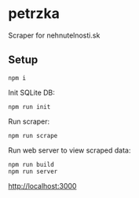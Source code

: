 # petrzka

Scraper for nehnutelnosti.sk

## Setup

`npm i`

Init SQLite DB:

`npm run init`

Run scraper:

`npm run scrape`

Run web server to view scraped data:

```
npm run build
npm run server
```

[http://localhost:3000](http://localhost:3000)
